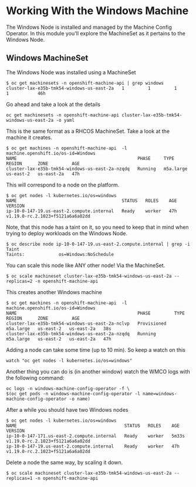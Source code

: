 # Working With the Windows Machine

The Windows Node is installed and managed by the Machine Config Operator. In this module you'll explore the MachineSet as it pertains to the Windows Node.

## Windows MachineSet

The Windows Node was installed using a MachineSet

```shell
$ oc get machinesets -n openshift-machine-api | grep windows
cluster-lax-e35b-tmk54-windows-us-east-2a   1         1         1       1           46h
```

Go ahead and take a look at the details

```shell
oc get machinesets -n openshift-machine-api cluster-lax-e35b-tmk54-windows-us-east-2a -o yaml
```

This is the same format as a RHCOS MachineSet. Take a look at the machine it creates.

```shell
$ oc get machines -n openshift-machine-api  -l machine.openshift.io/os-id=Windows
NAME                                              PHASE     TYPE        REGION      ZONE         AGE
cluster-lax-e35b-tmk54-windows-us-east-2a-nzqdq   Running   m5a.large   us-east-2   us-east-2a   47h
```

This will correspond to a node on the platform.

```shell
$ oc get nodes -l kubernetes.io/os=windows
NAME                                        STATUS   ROLES    AGE   VERSION
ip-10-0-147-19.us-east-2.compute.internal   Ready    worker   47h   v1.19.0-rc.2.1023+f5121a6a6a02dd
```

Note, that this node has a taint on it, so you need to keep that in mind when trying to deploy workloads on the Windows Node.

```shell
$ oc describe node ip-10-0-147-19.us-east-2.compute.internal | grep -i Taint
Taints:             os=Windows:NoSchedule
```

You can scale this node like ANY other node! Via the MachineSet.

```shell
$ oc scale machineset cluster-lax-e35b-tmk54-windows-us-east-2a --replicas=2 -n openshift-machine-api
```

This creates another Windows machine

```shell
$ oc get machines -n openshift-machine-api  -l machine.openshift.io/os-id=Windows
NAME                                              PHASE         TYPE        REGION      ZONE         AGE
cluster-lax-e35b-tmk54-windows-us-east-2a-nclvp   Provisioned   m5a.large   us-east-2   us-east-2a   38s
cluster-lax-e35b-tmk54-windows-us-east-2a-nzqdq   Running       m5a.large   us-east-2   us-east-2a   47h
```

Adding a node can take some time (up to 10 min). So keep a watch on this

```shell
watch "oc get nodes -l kubernetes.io/os=windows"
```

Another thing you can do is (in another window) watch the WMCO logs with the following command:

```shell
oc logs -n windows-machine-config-operator -f \
$(oc get pods -n windows-machine-config-operator -l name=windows-machine-config-operator -o name)
```

After a while you should have two Windows nodes

```shell
$ oc get nodes -l kubernetes.io/os=windows
NAME                                         STATUS   ROLES    AGE     VERSION
ip-10-0-147-171.us-east-2.compute.internal   Ready    worker   5m33s   v1.19.0-rc.2.1023+f5121a6a6a02dd
ip-10-0-147-19.us-east-2.compute.internal    Ready    worker   47h     v1.19.0-rc.2.1023+f5121a6a6a02dd
```

Delete a node the same way, by scaling it down.

```shell
$ oc scale machineset cluster-lax-e35b-tmk54-windows-us-east-2a --replicas=1 -n openshift-machine-api
```
